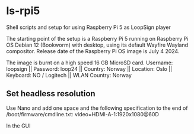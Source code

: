 # ls-rpi5
Shell scripts and setup for using Raspberry Pi 5 as LoopSign player

The starting point of the setup is a Raspberry Pi 5 running on Raspberry Pi OS Debian 12 (Bookworm) with desktop, using its default Wayfire Wayland compositor. Release date of the Raspberry Pi OS image is July 4 2024.

The image is burnt on a high speed 16 GB MicroSD card. Username: loopsign || Password: loop24 || Country: Norway || Location: Oslo || Keyboard: NO / Logitech || WLAN Country: Norway

## Set headless resolution
Use Nano and add one space and the following specification to the end of /boot/firmware/cmdline.txt:
video=HDMI-A-1:1920x1080@60D

In the GUI
